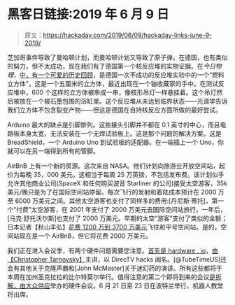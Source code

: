 # 黑客日链接:2019 年 6 月 9 日

> 原文：<https://hackaday.com/2019/06/09/hackaday-links-june-9-2019/>

芝加哥事件导致了曼哈顿计划，而曼哈顿计划又导致了原子弹。在德国，也有类似的努力，但不太成功，现在我们有了德国第一个核反应堆的实物证据。在*今日物理*，[中，有一个可爱的历史回顾](https://physicstoday.scitation.org/doi/10.1063/PT.3.4202)，是德国一次不成功的反应堆实验中的一个“燃料立方体”。这是一个五厘米的立方体，最近出现在一个铀收藏家的手中。在测试反应堆中，600 个这样的立方体被串成一串，像枝形吊灯一样悬挂着。这个吊灯然后被放在一个被石墨包围的浴缸里。这个反应堆从未达到临界状态——光谱学告诉我们立方体不包含裂变产物——但这是德国在自持核反应方面所做的最好尝试。

Arduino 最大的缺点是引脚排列。这些接头引脚并不都在 0.1 英寸的中心，而且电路板本身太宽，无法安装在一个无焊试验板上。这是那个问题的解决方案。这是 BreadShield，一个 Arduino Uno 到试验板的适配器。在一端插上一个 Uno，你就可以在另一端得到所有的管脚。

AirBnB 上有一个新的房源。这次来自 NASA。他们计划向旅游业开放空间站，起价为每晚 35，000 美元。这相当于每周 25 万英镑，不包括发布费。该计划似乎允许其他商业公司(SpaceX 和任何购买波音 Starliner 的公司)接受太空游客，35k 美元/晚只是为了在国际空间站停留。每次飞行的发射和着陆成本预计在 2000 万至 6000 万美元之间。其他太空游客也支付了同样多的费用:[丹尼斯·蒂托]，第一个“付费”太空游客，在 2001 年支付了 2000 万美元去国际空间站旅行。一年后，[马克·舒托沃尔斯]也支付了 2000 万美元。早期的太空“游客”支付了类似的金额；日本记者【秋山丰弘】[花费 1200 万到 3700 万美元](https://en.wikipedia.org/wiki/Toyohiro_Akiyama)飞往和平号空间站。是的，空间站现在是一个 AirBnB，但它将花费 2000 万美元。

我们正在进入会议季，有两个硬件问题需要您注意。[首先是 hardware . io](https://hardwear.io/usa-2019/)，[由【Christopher Tarnovsky】](https://hardwear.io/usa-2019/speakers/christopher-tarnovsky.php)主讲，以 DirecTV hacks 闻名。[@TubeTimeUS]还会有其他关于克隆声霸和[John McMaster]关于迷幻药的演讲。所有这些都将于本周在加州圣克拉拉的比尔特莫尔举行。值得注意的第二个即将到来的会议[是拆解，由大众供应](https://www.crowdsupply.com/teardown/portland-2019/)举办的硬件会议。6 月 21 日至 23 日在波特兰举行，机器人教堂将出席。